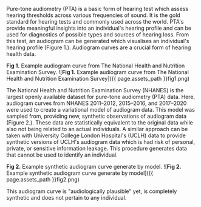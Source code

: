 Pure-tone audiometry (PTA) is a basic form of hearing test which assess hearing thresholds across various frequencies of sound. It is the gold standard for hearing tests and commonly used across the world. PTA's provide meaningful insights into an individual's hearing profile and can be used for diagnostics of possible types and sources of hearing loss. From this test, an audiogram can be generated which visualises an individual's hearing profile (Figure 1.). Audiogram curves are a crucial form of hearing health data.

**Fig 1.** Example audiogram curve from The National Health and Nutrition Examination Survey.
![**Fig 1.** Example audiogram curve from The National Health and Nutrition Examination Survey]({{ page.assets_path }}fig1.png)

The National Health and Nutrition Examination Survey (NHANES) is the largest openly available dataset for pure-tone audiometry (PTA) data. Here, audiogram curves from NHANES 2011–2012, 2015–2016, and 2017–2020 were used to create a variational model of audiogram data. This model was sampled from, providing new, synthetic observations of audiogram data (Figure 2.). These data are statistically equivalent to the original data while also not being related to an actual individuals. A similar approach can be taken with University College London Hospital's (UCLH) data to provide synthetic versions of UCLH's audiogram data which is had risk of personal, private, or sensitive information leakage. This procedure generates data that cannot be used to identify an individual.

**Fig 2.** Example synthetic audiogram curve generate by model.
![**Fig 2.** Example synthetic audiogram curve generate by model]({{ page.assets_path }}fig2.png)

This audiogram curve is "audiologically plausible" yet, is completely synthetic and does not pertain to any individual.
